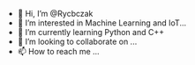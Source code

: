 - 👋 Hi, I’m @Rycbczak
- 👀 I’m interested in Machine Learning and IoT...
- 🌱 I’m currently learning Python and C++
- 💞️ I’m looking to collaborate on ...
- 📫 How to reach me ...

<!---
Rycbczak/Rycbczak is a ✨ special ✨ repository because its `README.md` (this file) appears on your GitHub profile.
You can click the Preview link to take a look at your changes.
--->
